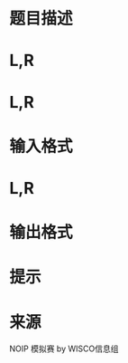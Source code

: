 

# 题目描述



# L,R



# L,R



# 输入格式



# L,R



# 输出格式



# 提示



# 来源


<p>
NOIP 模拟赛 by WISCO信息组
</p>
